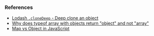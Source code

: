 ### References

- [Lodash `.cloneDeep` - Deep clone an object](https://lodash.com/docs/#cloneDeep)
- [Why does typeof array with objects return "object" and not "array"](https://stackoverflow.com/questions/12996871/why-does-typeof-array-with-objects-return-object-and-not-array)
- [Map vs Object in JavaScript](https://stackoverflow.com/questions/18541940/map-vs-object-in-javascript)
